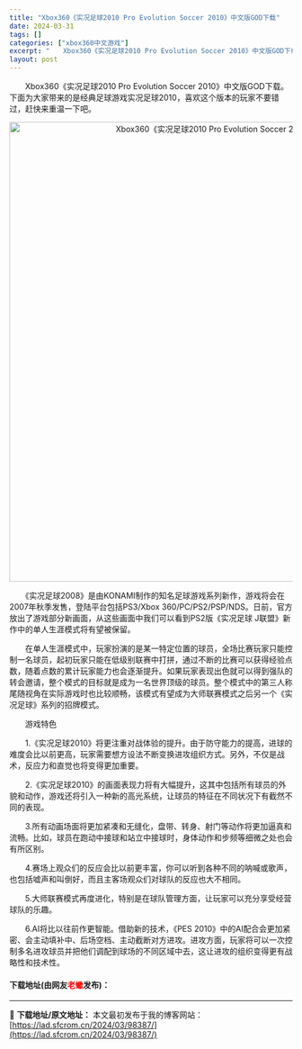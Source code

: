 ```yaml
---
title: "Xbox360《实况足球2010 Pro Evolution Soccer 2010》中文版GOD下载"
date: 2024-03-31
tags: []
categories: ["xbox360中文游戏"]
excerpt: "　　Xbox360《实况足球2010 Pro Evolution Soccer 2010》中文版GOD下载。下面为大家带来的是经典足球游戏实况足球2010，喜欢这个版本的玩家不要错过，赶快来重温一下吧。 　　《实况足球2008》是由KONAMI制作的知名足球游戏系列新作，游戏将会在2007年秋季发售&hellip;"
layout: post
---
```


 <p>　　Xbox360《实况足球2010 Pro Evolution Soccer 2010》中文版GOD下载。下面为大家带来的是经典足球游戏实况足球2010，喜欢这个版本的玩家不要错过，赶快来重温一下吧。</p> <p align="center"><img align="" border="0" src="https://lad.sfcrom.cn/wp-content/uploads/2024/03/20240330_66084011be1b1.webp" width="817" alt="Xbox360《实况足球2010 Pro Evolution Soccer 2010》中文版GOD下载" /></p> <p>　　《实况足球2008》是由KONAMI制作的知名足球游戏系列新作，游戏将会在2007年秋季发售，登陆平台包括PS3/Xbox 360/PC/PS2/PSP/NDS。日前，官方放出了游戏部分新画面，从这些画面中我们可以看到PS2版《实况足球 J联盟》新作中的单人生涯模式将有望被保留。</p> <p>　　在单人生涯模式中，玩家扮演的是某一特定位置的球员，全场比赛玩家只能控制一名球员，起初玩家只能在低级别联赛中打拼，通过不断的比赛可以获得经验点数，随着点数的累计玩家能力也会逐渐提升。如果玩家表现出色就可以得到强队的转会邀请，整个模式的目标就是成为一名世界顶级的球员。整个模式中的第三人称尾随视角在实际游戏时也比较顺畅，该模式有望成为大师联赛模式之后另一个《实况足球》系列的招牌模式。</p> <p>　　游戏特色</p> <p>　　1.《实况足球2010》将更注重对战体验的提升。由于防守能力的提高，进球的难度会比以前更高，玩家需要想方设法不断变换进攻组织方式。另外，不仅是战术，反应力和直觉也将变得更加重要。</p> <p>　　2.《实况足球2010》的画面表现力将有大幅提升，这其中包括所有球员的外貌和动作，游戏还将引入一种新的高光系统，让球员的特征在不同状况下有截然不同的表现。</p> <p>　　3.所有动画场面将更加紧凑和无缝化，盘带、转身、射门等动作将更加逼真和流畅。比如，球员在跑动中接球和站立中接球时，身体动作和步频等细微之处也会有所区别。</p> <p>　　4.赛场上观众们的反应会比以前更丰富，你可以听到各种不同的呐喊或歌声，也包括嘘声和叫倒好，而且主客场观众们对球队的反应也大不相同。</p> <p>　　5.大师联赛模式再度进化，特别是在球队管理方面，让玩家可以充分享受经营球队的乐趣。</p> <p>　　6.AI将比以往前作更智能。借助新的技术，《PES 2010》中的AI配合会更加紧密、会主动填补中、后场空档、主动截断对方进攻。进攻方面，玩家将可以一次控制多名进攻球员并把他们调配到球场的不同区域中去，这让进攻的组织变得更有战略性和技术性。</p> <p><h4>下载地址(由网友<font color="red">老蠍</font>发布)：</h4></p> 

---
📖 **下载地址/原文地址：** 本文最初发布于我的博客网站：[https://lad.sfcrom.cn/2024/03/98387/](https://lad.sfcrom.cn/2024/03/98387/)
